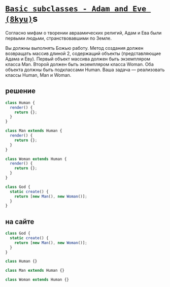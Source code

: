 # [`Basic subclasses - Adam and Eve (8kyu)`](../index.md)s

Согласно мифам о творении авраамических религий, Адам и Ева были первыми людьми, странствовавшими по Земле.

Вы должны выполнять Божью работу. Метод создания должен возвращать массив длиной 2, содержащий объекты (представляющие Адама и Еву). Первый объект массива должен быть экземпляром класса Man. Второй должен быть экземпляром класса Woman. Оба объекта должны быть подклассами Human. Ваша задача — реализовать классы Human, Man и Woman.

## решение

```js
class Human {
  render() {
    return {};
  }
}

class Man extends Human {
  render() {
    return {};
  }
}

class Woman extends Human {
  render() {
    return {};
  }
}

class God {
  static create() {
    return [new Man(), new Woman()];
  }
}
```

## на сайте

```js
class God {
  static create() {
    return [new Man(), new Woman()];
  }
}

class Human {}

class Man extends Human {}

class Woman extends Human {}
```
